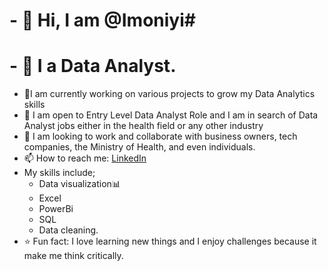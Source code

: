 # - 👋 Hi, I am @Imoniyi#
# - 👀 I a Data Analyst.
- 👀I am currently working on various projects to grow my Data Analytics skills
- 🌱 I am open to Entry Level Data Analyst Role and I am in search of Data Analyst jobs either in the health field or any other industry
- 💞️ I am looking to work and collaborate with business owners, tech companies, the Ministry of Health, and even individuals. 
- 📫 How to reach me: [LinkedIn](https://www.linkedin.com/in/imoleayo-okeniyi-73a558106/?originalSubdomain=ng)
- My skills include;
  - Data visualization📊
  - Excel
  - PowerBi
  - SQL
  - Data cleaning.
- ⭐ Fun fact: I love learning new things and I enjoy challenges because it make me think critically.

<!---
Imoniyi/Imoniyi is a ✨ special ✨ repository because its `README.md` (this file) appears on your GitHub profile.
You can click the Preview link to take a look at your changes.
--->
